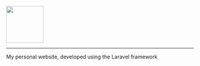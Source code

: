 <img src="https://git.frzn.dev/RoscoeDeWah/wah.moe/raw/branch/master/assets/logo.svg" alt="" height="100" align="center"/>
<hr>
My personal website, developed using the Laravel framework
